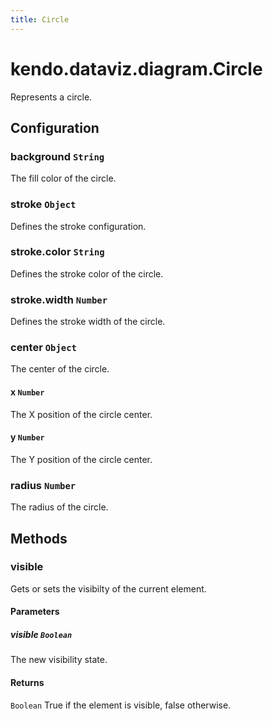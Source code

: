 ```yaml
---
title: Circle
---
```


# kendo.dataviz.diagram.Circle

Represents a circle.

## Configuration

### background `String`

The fill color of the circle.

### stroke `Object`

Defines the stroke configuration.

### stroke.color `String`

Defines the stroke color of the circle.

### stroke.width `Number`

Defines the stroke width of the circle.

### center `Object`

The center of the circle.

#### x `Number`

The X position of the circle center.

#### y `Number`

The Y position of the circle center.

### radius `Number`

The radius of the circle.

## Methods

### visible

Gets or sets the visibilty of the current element.

#### Parameters

##### visible `Boolean`

The new visibility state.

#### Returns

`Boolean` True if the element is visible, false otherwise.
